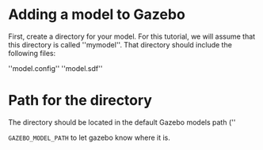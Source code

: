# Adding a model to Gazebo

First, create a directory for your model. For this tutorial, we will assume that this directory is called ''mymodel''. That directory should include the following files:

''model.config''
''model.sdf''

# Path for the directory

The directory should be located in the default Gazebo models path (''

`GAZEBO_MODEL_PATH` to let gazebo know where it is.
